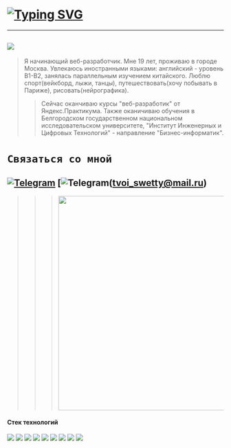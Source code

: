 # [![Typing SVG](https://readme-typing-svg.herokuapp.com?color=%2336BCF7&lines=Привет+,+меня+зовут+Софа)](https://git.io/typing-svg)
---
## <img src="https://img.shields.io/badge/Обо мне-white?style=for-the-badge&logo=Buy Me A Coffee&logoColor=696969"/>

> Я начинающий веб-разработчик. Мне 19 лет, проживаю в городе Москва. Увлекаюсь иностранными языками: английский - уровень В1-В2, занялась параллельным изучением китайского. Люблю спорт(вейкборд, лыжи, танцы), путешествовать(хочу побывать в Париже), рисовать(нейрографика).
>> Сейчас оканчиваю курсы "веб-разработик" от Яндекс.Практикума. Также оканичиваю обучения в  Белгородском государственном национальном исследовательском университете, "Институт Инженерных и Цифровых Технологий" - направление "Бизнес-информатик".
# `Связаться со мной`
[![Telegram](https://img.shields.io/badge/Telegram-1E90FF?style=for-the-badge&logo=Telegram&logoColor=FFFFFF)](https://t.me/sofa_IV0)
[![Telegram](https://img.shields.io/badge/Почта-0000CD?style=for-the-badge&logo=Mail.Ru&logoColor=FF8C00)(tvoi_swetty@mail.ru)
---

>>> <img src="https://github.com/abhisheknaiidu/abhisheknaiidu/raw/master/code.gif?raw=true" width="500"> 
#### Стек технологий
<img src="https://img.shields.io/badge/HTML-696969?style=for-the-badge&logo=HTML5&logoColor=red"/> <img src="https://img.shields.io/badge/CSS-696969?style=for-the-badge&logo=CSS3&logoColor=008000"/> <img src="https://img.shields.io/badge/JS-696969?style=for-the-badge&logo=HTML5&logoColor=0000FF"/> <img src="https://img.shields.io/badge/PHP-696969?style=for-the-badge&logo=PHP&logoColor=4B0082"/> <img src="https://img.shields.io/badge/GIT-696969?style=for-the-badge&logo=Git&logoColor=F05032"/> <img src="https://img.shields.io/badge/Figma-696969?style=for-the-badge&logo=Figma&logoColor=8B008B"/> <img src="https://img.shields.io/badge/Node.js-696969?style=for-the-badge&logo=Node.js&logoColor=32CD32"/> <img src="https://img.shields.io/badge/Notion-696969?style=for-the-badge&logo=Notion&logoColor=E0FFFF"/> <img src="https://img.shields.io/badge/Framework-696969?style=for-the-badge&logo=Framework7&logoColor=EE350F"/>



